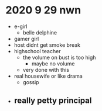 # 2020 9 29 nwn

- e-girl
  - belle delphine
- gamer girl
- host didnt get smoke break
- highschool teacher
  - the volume on bust is too high 
    - maybe no volume
  - very done with this 
- real housewife or like drama
  - gossip
- really petty principal
  - 
